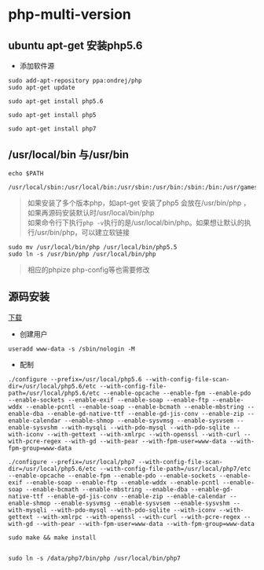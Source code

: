 # php-multi-version

## ubuntu apt-get 安装php5.6

* 添加软件源
```
sudo add-apt-repository ppa:ondrej/php
sudo apt-get update

sudo apt-get install php5.6

sudo apt-get install php5

sudo apt-get install php7
```


## /usr/local/bin 与/usr/bin
```
echo $PATH

/usr/local/sbin:/usr/local/bin:/usr/sbin:/usr/bin:/sbin:/bin:/usr/games

```
> 如果安装了多个版本php，如apt-get 安装了php5 会放在/usr/bin/php ，如果再源码安装默认时/usr/local/bin/php<br>
如果命令行下执行`php -v`执行的是/usr/local/bin/php。如果想让默认的执行/usr/bin/php，可以建立软链接<br>

```
sudo mv /usr/local/bin/php /usr/local/bin/php5.5
sudo ln -s /usr/bin/php /usr/local/bin/php
```
> 相应的phpize  php-config等也需要修改


## 源码安装

[下载](http://php.net/downloads.php)

* 创建用户

```
useradd www-data -s /sbin/nologin -M
```

* 配制


```
./configure --prefix=/usr/local/php5.6 --with-config-file-scan-dir=/usr/local/php5.6/etc --with-config-file-path=/usr/local/php5.6/etc --enable-opcache --enable-fpm --enable-pdo --enable-sockets --enable-exif --enable-soap --enable-ftp --enable-wddx --enable-pcntl --enable-soap --enable-bcmath --enable-mbstring --enable-dba --enable-gd-native-ttf --enable-gd-jis-conv --enable-zip --enable-calendar --enable-shmop --enable-sysvmsg --enable-sysvsem --enable-sysvshm --with-mysqli --with-pdo-mysql --with-pdo-sqlite --with-iconv --with-gettext --with-xmlrpc --with-openssl --with-curl --with-pcre-regex --with-gd --with-pear --with-fpm-user=www-data --with-fpm-group=www-data

```


```
./configure --prefix=/usr/local/php7 --with-config-file-scan-dir=/usr/local/php5.6/etc --with-config-file-path=/usr/local/php7/etc --enable-opcache --enable-fpm --enable-pdo --enable-sockets --enable-exif --enable-soap --enable-ftp --enable-wddx --enable-pcntl --enable-soap --enable-bcmath --enable-mbstring --enable-dba --enable-gd-native-ttf --enable-gd-jis-conv --enable-zip --enable-calendar --enable-shmop --enable-sysvmsg --enable-sysvsem --enable-sysvshm --with-mysqli --with-pdo-mysql --with-pdo-sqlite --with-iconv --with-gettext --with-xmlrpc --with-openssl --with-curl --with-pcre-regex --with-gd --with-pear --with-fpm-user=www-data --with-fpm-group=www-data

sudo make && make install


```

```
sudo ln -s /data/php7/bin/php /usr/local/bin/php7
```



